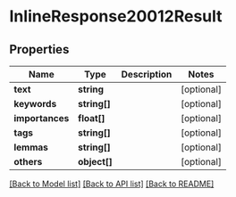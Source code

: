 # InlineResponse20012Result

## Properties
Name | Type | Description | Notes
------------ | ------------- | ------------- | -------------
**text** | **string** |  | [optional] 
**keywords** | **string[]** |  | [optional] 
**importances** | **float[]** |  | [optional] 
**tags** | **string[]** |  | [optional] 
**lemmas** | **string[]** |  | [optional] 
**others** | **object[]** |  | [optional] 

[[Back to Model list]](../README.md#documentation-for-models) [[Back to API list]](../README.md#documentation-for-api-endpoints) [[Back to README]](../README.md)


